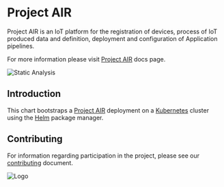 # Project AIR 

Project AIR is an IoT platform for the registration of devices, process of IoT produced data and definition, deployment and configuration of Application pipelines.

For more information please visit [Project AIR](https://tibcosoftware.github.io/labs-air/) docs page.

![Static Analysis](https://github.com/TIBCOSoftware/labs-air-charts/workflows/Static%20Analysis/badge.svg)

## Introduction

This chart bootstraps a [Project AIR](https://tibcosoftware.github.io/labs-air/) deployment on a [Kubernetes](http://kubernetes.io) cluster using the [Helm](https://helm.sh) package manager.

## Contributing

For information regarding participation in the project, please see our
[contributing](https://github.com/TIBCOSoftware/labs-air/blob/master/CONTRIBUTING.md)
document.

![Logo](https://tibcosoftware.github.io/TIBCO-LABS/about/tibcolabs-brand.png "Labs Logo")
